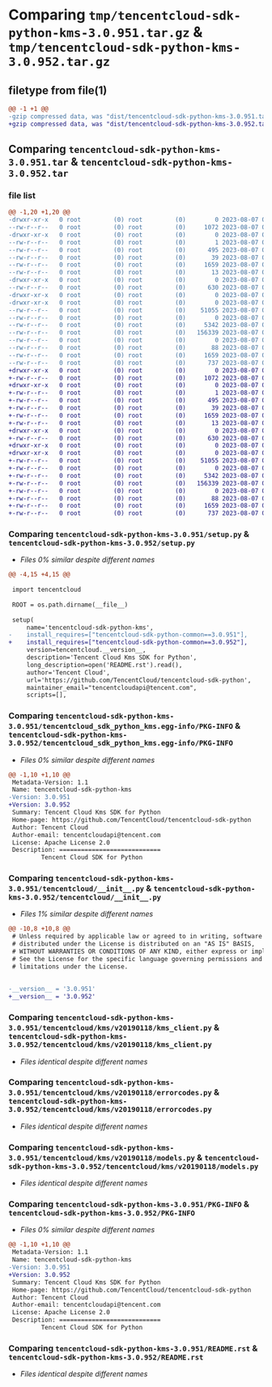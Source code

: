 # Comparing `tmp/tencentcloud-sdk-python-kms-3.0.951.tar.gz` & `tmp/tencentcloud-sdk-python-kms-3.0.952.tar.gz`

## filetype from file(1)

```diff
@@ -1 +1 @@
-gzip compressed data, was "dist/tencentcloud-sdk-python-kms-3.0.951.tar", last modified: Mon Aug  7 00:29:27 2023, max compression
+gzip compressed data, was "dist/tencentcloud-sdk-python-kms-3.0.952.tar", last modified: Mon Aug  7 08:56:39 2023, max compression
```

## Comparing `tencentcloud-sdk-python-kms-3.0.951.tar` & `tencentcloud-sdk-python-kms-3.0.952.tar`

### file list

```diff
@@ -1,20 +1,20 @@
-drwxr-xr-x   0 root         (0) root         (0)        0 2023-08-07 00:29:27.000000 tencentcloud-sdk-python-kms-3.0.951/
--rw-r--r--   0 root         (0) root         (0)     1072 2023-08-07 00:29:26.000000 tencentcloud-sdk-python-kms-3.0.951/setup.py
-drwxr-xr-x   0 root         (0) root         (0)        0 2023-08-07 00:29:27.000000 tencentcloud-sdk-python-kms-3.0.951/tencentcloud_sdk_python_kms.egg-info/
--rw-r--r--   0 root         (0) root         (0)        1 2023-08-07 00:29:27.000000 tencentcloud-sdk-python-kms-3.0.951/tencentcloud_sdk_python_kms.egg-info/dependency_links.txt
--rw-r--r--   0 root         (0) root         (0)      495 2023-08-07 00:29:27.000000 tencentcloud-sdk-python-kms-3.0.951/tencentcloud_sdk_python_kms.egg-info/SOURCES.txt
--rw-r--r--   0 root         (0) root         (0)       39 2023-08-07 00:29:27.000000 tencentcloud-sdk-python-kms-3.0.951/tencentcloud_sdk_python_kms.egg-info/requires.txt
--rw-r--r--   0 root         (0) root         (0)     1659 2023-08-07 00:29:27.000000 tencentcloud-sdk-python-kms-3.0.951/tencentcloud_sdk_python_kms.egg-info/PKG-INFO
--rw-r--r--   0 root         (0) root         (0)       13 2023-08-07 00:29:27.000000 tencentcloud-sdk-python-kms-3.0.951/tencentcloud_sdk_python_kms.egg-info/top_level.txt
-drwxr-xr-x   0 root         (0) root         (0)        0 2023-08-07 00:29:27.000000 tencentcloud-sdk-python-kms-3.0.951/tencentcloud/
--rw-r--r--   0 root         (0) root         (0)      630 2023-08-07 00:29:26.000000 tencentcloud-sdk-python-kms-3.0.951/tencentcloud/__init__.py
-drwxr-xr-x   0 root         (0) root         (0)        0 2023-08-07 00:29:27.000000 tencentcloud-sdk-python-kms-3.0.951/tencentcloud/kms/
-drwxr-xr-x   0 root         (0) root         (0)        0 2023-08-07 00:29:27.000000 tencentcloud-sdk-python-kms-3.0.951/tencentcloud/kms/v20190118/
--rw-r--r--   0 root         (0) root         (0)    51055 2023-08-07 00:29:26.000000 tencentcloud-sdk-python-kms-3.0.951/tencentcloud/kms/v20190118/kms_client.py
--rw-r--r--   0 root         (0) root         (0)        0 2023-08-07 00:29:26.000000 tencentcloud-sdk-python-kms-3.0.951/tencentcloud/kms/v20190118/__init__.py
--rw-r--r--   0 root         (0) root         (0)     5342 2023-08-07 00:29:26.000000 tencentcloud-sdk-python-kms-3.0.951/tencentcloud/kms/v20190118/errorcodes.py
--rw-r--r--   0 root         (0) root         (0)   156339 2023-08-07 00:29:26.000000 tencentcloud-sdk-python-kms-3.0.951/tencentcloud/kms/v20190118/models.py
--rw-r--r--   0 root         (0) root         (0)        0 2023-08-07 00:29:26.000000 tencentcloud-sdk-python-kms-3.0.951/tencentcloud/kms/__init__.py
--rw-r--r--   0 root         (0) root         (0)       88 2023-08-07 00:29:27.000000 tencentcloud-sdk-python-kms-3.0.951/setup.cfg
--rw-r--r--   0 root         (0) root         (0)     1659 2023-08-07 00:29:27.000000 tencentcloud-sdk-python-kms-3.0.951/PKG-INFO
--rw-r--r--   0 root         (0) root         (0)      737 2023-08-07 00:29:26.000000 tencentcloud-sdk-python-kms-3.0.951/README.rst
+drwxr-xr-x   0 root         (0) root         (0)        0 2023-08-07 08:56:39.000000 tencentcloud-sdk-python-kms-3.0.952/
+-rw-r--r--   0 root         (0) root         (0)     1072 2023-08-07 08:56:39.000000 tencentcloud-sdk-python-kms-3.0.952/setup.py
+drwxr-xr-x   0 root         (0) root         (0)        0 2023-08-07 08:56:39.000000 tencentcloud-sdk-python-kms-3.0.952/tencentcloud_sdk_python_kms.egg-info/
+-rw-r--r--   0 root         (0) root         (0)        1 2023-08-07 08:56:39.000000 tencentcloud-sdk-python-kms-3.0.952/tencentcloud_sdk_python_kms.egg-info/dependency_links.txt
+-rw-r--r--   0 root         (0) root         (0)      495 2023-08-07 08:56:39.000000 tencentcloud-sdk-python-kms-3.0.952/tencentcloud_sdk_python_kms.egg-info/SOURCES.txt
+-rw-r--r--   0 root         (0) root         (0)       39 2023-08-07 08:56:39.000000 tencentcloud-sdk-python-kms-3.0.952/tencentcloud_sdk_python_kms.egg-info/requires.txt
+-rw-r--r--   0 root         (0) root         (0)     1659 2023-08-07 08:56:39.000000 tencentcloud-sdk-python-kms-3.0.952/tencentcloud_sdk_python_kms.egg-info/PKG-INFO
+-rw-r--r--   0 root         (0) root         (0)       13 2023-08-07 08:56:39.000000 tencentcloud-sdk-python-kms-3.0.952/tencentcloud_sdk_python_kms.egg-info/top_level.txt
+drwxr-xr-x   0 root         (0) root         (0)        0 2023-08-07 08:56:39.000000 tencentcloud-sdk-python-kms-3.0.952/tencentcloud/
+-rw-r--r--   0 root         (0) root         (0)      630 2023-08-07 08:56:39.000000 tencentcloud-sdk-python-kms-3.0.952/tencentcloud/__init__.py
+drwxr-xr-x   0 root         (0) root         (0)        0 2023-08-07 08:56:39.000000 tencentcloud-sdk-python-kms-3.0.952/tencentcloud/kms/
+drwxr-xr-x   0 root         (0) root         (0)        0 2023-08-07 08:56:39.000000 tencentcloud-sdk-python-kms-3.0.952/tencentcloud/kms/v20190118/
+-rw-r--r--   0 root         (0) root         (0)    51055 2023-08-07 08:56:39.000000 tencentcloud-sdk-python-kms-3.0.952/tencentcloud/kms/v20190118/kms_client.py
+-rw-r--r--   0 root         (0) root         (0)        0 2023-08-07 08:56:39.000000 tencentcloud-sdk-python-kms-3.0.952/tencentcloud/kms/v20190118/__init__.py
+-rw-r--r--   0 root         (0) root         (0)     5342 2023-08-07 08:56:39.000000 tencentcloud-sdk-python-kms-3.0.952/tencentcloud/kms/v20190118/errorcodes.py
+-rw-r--r--   0 root         (0) root         (0)   156339 2023-08-07 08:56:39.000000 tencentcloud-sdk-python-kms-3.0.952/tencentcloud/kms/v20190118/models.py
+-rw-r--r--   0 root         (0) root         (0)        0 2023-08-07 08:56:39.000000 tencentcloud-sdk-python-kms-3.0.952/tencentcloud/kms/__init__.py
+-rw-r--r--   0 root         (0) root         (0)       88 2023-08-07 08:56:39.000000 tencentcloud-sdk-python-kms-3.0.952/setup.cfg
+-rw-r--r--   0 root         (0) root         (0)     1659 2023-08-07 08:56:39.000000 tencentcloud-sdk-python-kms-3.0.952/PKG-INFO
+-rw-r--r--   0 root         (0) root         (0)      737 2023-08-07 08:56:39.000000 tencentcloud-sdk-python-kms-3.0.952/README.rst
```

### Comparing `tencentcloud-sdk-python-kms-3.0.951/setup.py` & `tencentcloud-sdk-python-kms-3.0.952/setup.py`

 * *Files 0% similar despite different names*

```diff
@@ -4,15 +4,15 @@
 
 import tencentcloud
 
 ROOT = os.path.dirname(__file__)
 
 setup(
     name='tencentcloud-sdk-python-kms',
-    install_requires=["tencentcloud-sdk-python-common==3.0.951"],
+    install_requires=["tencentcloud-sdk-python-common==3.0.952"],
     version=tencentcloud.__version__,
     description='Tencent Cloud Kms SDK for Python',
     long_description=open('README.rst').read(),
     author='Tencent Cloud',
     url='https://github.com/TencentCloud/tencentcloud-sdk-python',
     maintainer_email="tencentcloudapi@tencent.com",
     scripts=[],
```

### Comparing `tencentcloud-sdk-python-kms-3.0.951/tencentcloud_sdk_python_kms.egg-info/PKG-INFO` & `tencentcloud-sdk-python-kms-3.0.952/tencentcloud_sdk_python_kms.egg-info/PKG-INFO`

 * *Files 0% similar despite different names*

```diff
@@ -1,10 +1,10 @@
 Metadata-Version: 1.1
 Name: tencentcloud-sdk-python-kms
-Version: 3.0.951
+Version: 3.0.952
 Summary: Tencent Cloud Kms SDK for Python
 Home-page: https://github.com/TencentCloud/tencentcloud-sdk-python
 Author: Tencent Cloud
 Author-email: tencentcloudapi@tencent.com
 License: Apache License 2.0
 Description: ============================
         Tencent Cloud SDK for Python
```

### Comparing `tencentcloud-sdk-python-kms-3.0.951/tencentcloud/__init__.py` & `tencentcloud-sdk-python-kms-3.0.952/tencentcloud/__init__.py`

 * *Files 1% similar despite different names*

```diff
@@ -10,8 +10,8 @@
 # Unless required by applicable law or agreed to in writing, software
 # distributed under the License is distributed on an "AS IS" BASIS,
 # WITHOUT WARRANTIES OR CONDITIONS OF ANY KIND, either express or implied.
 # See the License for the specific language governing permissions and
 # limitations under the License.
 
 
-__version__ = '3.0.951'
+__version__ = '3.0.952'
```

### Comparing `tencentcloud-sdk-python-kms-3.0.951/tencentcloud/kms/v20190118/kms_client.py` & `tencentcloud-sdk-python-kms-3.0.952/tencentcloud/kms/v20190118/kms_client.py`

 * *Files identical despite different names*

### Comparing `tencentcloud-sdk-python-kms-3.0.951/tencentcloud/kms/v20190118/errorcodes.py` & `tencentcloud-sdk-python-kms-3.0.952/tencentcloud/kms/v20190118/errorcodes.py`

 * *Files identical despite different names*

### Comparing `tencentcloud-sdk-python-kms-3.0.951/tencentcloud/kms/v20190118/models.py` & `tencentcloud-sdk-python-kms-3.0.952/tencentcloud/kms/v20190118/models.py`

 * *Files identical despite different names*

### Comparing `tencentcloud-sdk-python-kms-3.0.951/PKG-INFO` & `tencentcloud-sdk-python-kms-3.0.952/PKG-INFO`

 * *Files 0% similar despite different names*

```diff
@@ -1,10 +1,10 @@
 Metadata-Version: 1.1
 Name: tencentcloud-sdk-python-kms
-Version: 3.0.951
+Version: 3.0.952
 Summary: Tencent Cloud Kms SDK for Python
 Home-page: https://github.com/TencentCloud/tencentcloud-sdk-python
 Author: Tencent Cloud
 Author-email: tencentcloudapi@tencent.com
 License: Apache License 2.0
 Description: ============================
         Tencent Cloud SDK for Python
```

### Comparing `tencentcloud-sdk-python-kms-3.0.951/README.rst` & `tencentcloud-sdk-python-kms-3.0.952/README.rst`

 * *Files identical despite different names*

